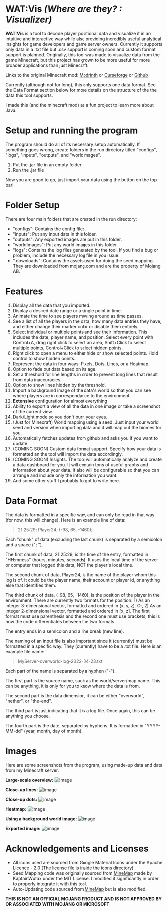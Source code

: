 # WAT:Vis *(Where are they? : Visualizer)*
**WAT:Vis** is a tool to decode player positional data and visualize it in an intuitive and interactive way while also providing incredibly useful analytical insights for game developers and game server owners. Currently it supports only data in a .txt file but .csv support is coming soon and custom format support is planned.
Originally, this tool was made to visualize data from the game Minecraft, but this project has grown to be more useful for more broader applications than just Minecraft.

Links to the original Minecraft mod:
[Modrinth](https://modrinth.com/mod/wat) or [Curseforge](https://www.curseforge.com/minecraft/mc-mods/wat-mod) or [Github](https://github.com/AIP21/WAT-mod)

Currently (although not for long), this only supports one data format. See the Data Format section below for more details on the structure of the the data this tool supports.

I made this (and the minecraft mod) as a fun project to learn more about Java.

# Setup and running the program
The program should do all of its necessary setup automatically. If something goes wrong, create folders in the run directory titled "configs", "logs", "inputs", "outputs", and "worldImages".
1. Put the .jar file in an empty folder
2. Run the .jar file

Now you are good to go, just import your data using the button on the top bar!

# Folder Setup
There are four main folders that are created in the run directory:
- "configs": Contains the config files.
- "inputs": Put any input data in this folder.
- "outputs": Any exported images are put in this folder.
- "worldImages": Put any world images in this folder.
- "logs": Contains the log files generated by the tool. If you find a bug or problem, include the necessary log file in you issue.
- ".downloads": Contains the assets used for doing the seed mapping. They are downloaded from mojang.com and are the property of Mojang AB.

# Features
1. Display all the data that you imported.
2. Display a desired date range or a single point in time.
3. Animate the time to see players moving around as time passes.
4. See a list of all the players in the data, how many data entries they have, and either change their marker color or disable them entirely.
5. Select individual or multiple points and see their information. This includes the date, player name, and position. Select every point with Control+A, drag right click to select an area, Shift+Click to select multiple points, Control+Click to select hidden points.
6. Right click to open a menu to either hide or show selected points. Hold control to show hidden points.
7. Represent the data in four ways: Pixels, Dots, Lines, or a Heatmap.
8. Option to fade out data based on its age.
9. Set a threshold for line lengths in order to prevent long lines that result from data inaccuracies.
10. Option to show lines hidden by the threshold.
11. Import a background image of the data's world so that you can see where players are in correspondance to the environment.
12. **Extensive** configuration for almost everything
13. Ability to export a view of all the data in one image or take a screenshot of the current view.
14. Dark/Light mode so you don't burn your eyes.
15. (Just for Minecraft) World mapping using a seed. Just input your world seed and version when importing data and it will map out the biomes for you.
16. Automatically fetches updates from github and asks you if you want to update.
17. (COMING SOON) Custom data format support. Specify how your data is formatted an the tool will import the data accordingly.
18. (COMING SOON) Insights. The tool will automatically analyze and create a data dashboard for you. It will contain tons of useful graphs and information about your data. It also will be configurable so that you can arrange and include only the information you want.
19. And some other stuff I probably forgot to write here.

# Data Format
The data is formatted in a specific way, and can only be read in that way (for now, this will change). Here is an example line of data:
> 21:25:29; Player24; (-98, 65, -1460);


Each "chunk" of data (excluding the last chunk) is separated by a semicolon and a space ("; ").

The first chunk of data, 21:25:29, is the time of the entry, formatted in "HH:mm:ss" (hours, minutes, seconds). It uses the local time of the server or computer that logged this data, NOT the player's local time.

The second chunk of data, Player24, is the name of the player whom this log is of. It could be the player name, their account or player id, or anything else that identifies them.

The third chunk of data, (-98, 65, -1460), is the position of the player in the environment. There are currently two formats for the position: 1) As an integer 3-dimensional vector, formatted and ordered in (x, y, z). Or, 2) As an integer 2-dimensional vector, formatted and ordered in [x, z]. The first format must use parenthesis and the second one must use brackets, this is how the code differentiates between the two formats.

The entry ends in a semicolon and a line break (new line).

The naming of an input file is also important since it (currently) must be formatted in a specific way. They (currently) have to be a .txt file. Here is an example file name:
> MyServer-overworld-log-2022-04-23.txt


Each part of the name is separated by a hyphen ("-").

The first part is the source name, such as the world/server/map name. This can be anything, it is only for you to know where the data is from.

The second part is the data dimension, it can be either "overworld", "nether", or "the-end".

The third part is just indicating that it is a log file. Once again, this can be anything you choose.

The fourth part is the date, separated by hyphens. It is formatted in "YYYY-MM-dd" (year, month, day of month).

# Images
Here are some screenshots from the program, using made-up data and data from my Minecraft server.

**Large-scale overview:**
![image](https://user-images.githubusercontent.com/44927160/168449122-76f73826-857d-44f6-9839-eea1f9e24066.png)

**Close-up lines:**
![image](https://user-images.githubusercontent.com/44927160/168449136-b182f879-7db2-4e74-983b-37de249d4fad.png)

**Close-up dots:**
![image](https://user-images.githubusercontent.com/44927160/168450319-e88ecefb-bb34-4392-8ca2-c36ce918d4df.png)

**Heatmap:**
![image](https://user-images.githubusercontent.com/44927160/168449151-4151b751-c39a-48e8-b82d-cc6e78c7d8eb.png)

**Using a background world image:**
![image](https://user-images.githubusercontent.com/44927160/168450297-2415fe3d-f164-484f-827b-37ea82d28cd3.png)

**Exported image:**
![image](https://user-images.githubusercontent.com/44927160/171914953-4ca2684b-328a-4a4e-928e-016d6bf0b025.png)

# Acknowledgements and Licenses
- All icons used are sourced from Google Material Icons under the Apache Licence - 2.0 (The license file is inside the icons directory)
- Seed Mapping code was originally sourced from [MineMap](https://github.com/hube12/Minemap) made by KaptainWutax under the MIT License. I modified it significantly in order to properly integrate it with this tool.
- Auto-Updating code sourced from [MineMap](https://github.com/hube12/Minemap) but is also modified.

**THIS IS NOT AN OFFICIAL MOJANG PRODUCT AND IS NOT APPROVED BY OR ASSOCIATED WITH MOJANG OR MICROSOFT**
